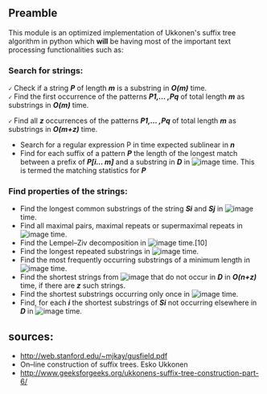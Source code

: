 ## Preamble

This module is an optimized implementation of Ukkonen's suffix tree algorithm in python which **will** be having most of the important text processing functionalities such as:


### Search for strings:
  `✓` Check if a string ***P*** of length ***m*** is a substring in ***O(m)*** time.  
  `✓` Find the first occurrence of the patterns ***P1,... ,Pq*** of total length ***m*** as substrings in ***O(m)*** time.
  
  `✓` Find all ***z*** occurrences of the patterns ***P1,... ,Pq*** of total length ***m*** as substrings in ***O(m+z)*** time.
  - Search for a regular expression P in time expected sublinear in ***n***
  - Find for each suffix of a pattern ***P*** the length of the longest match between a prefix of ***P[i... m]*** and a substring in ***D*** in ![image](https://cloud.githubusercontent.com/assets/5694520/22856327/5881bd04-f0a4-11e6-9d9a-e01fc0c15dd2.png) time. This is termed the matching statistics for ***P***
 
### Find properties of the strings:
  - Find the longest common substrings of the string ***Si*** and ***Sj*** in ![image](https://cloud.githubusercontent.com/assets/5694520/22856331/72a43c66-f0a4-11e6-8f06-4c8ea987c79c.png) time.
  - Find all maximal pairs, maximal repeats or supermaximal repeats in ![image](https://cloud.githubusercontent.com/assets/5694520/22856334/861ff74e-f0a4-11e6-9ff7-9629c4d1d69b.png) time.
  - Find the Lempel–Ziv decomposition in ![image](https://cloud.githubusercontent.com/assets/5694520/22856287/8bdbe630-f0a3-11e6-8611-de6c0a40932c.png) time.[10]
  - Find the longest repeated substrings in ![image](https://cloud.githubusercontent.com/assets/5694520/22856287/8bdbe630-f0a3-11e6-8611-de6c0a40932c.png) time.
  - Find the most frequently occurring substrings of a minimum length in ![image](https://cloud.githubusercontent.com/assets/5694520/22856287/8bdbe630-f0a3-11e6-8611-de6c0a40932c.png) time.
  - Find the shortest strings from ![image](https://cloud.githubusercontent.com/assets/5694520/22856282/7e4d4fe0-f0a3-11e6-915e-1c9dfcd679bf.png)  that do not occur in ***D*** in ***O(n+z)*** time, if there are ***z*** such strings.
  - Find the shortest substrings occurring only once in ![image](https://cloud.githubusercontent.com/assets/5694520/22856287/8bdbe630-f0a3-11e6-8611-de6c0a40932c.png) time.
  - Find, for each ***i*** the shortest substrings of ***Si*** not occurring elsewhere in ***D*** in ![image](https://cloud.githubusercontent.com/assets/5694520/22856287/8bdbe630-f0a3-11e6-8611-de6c0a40932c.png) time.

## sources:

  - http://web.stanford.edu/~mjkay/gusfield.pdf
  - On–line construction of suffix trees. Esko Ukkonen
  - http://www.geeksforgeeks.org/ukkonens-suffix-tree-construction-part-6/ 
